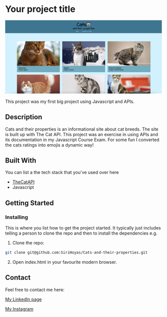# Your project title

![image](/img/cats-screenshot.png)

This project was my first big project using Javascript and APIs.

## Description

Cats and their properties is an informational site about cat breeds. The site is built up with The Cat API.
This project was an exercise in using APIs and its documentation in my Javascript Course Exam.
For some fun I converted the cats ratings into emojis a dynamic way!

## Built With

You can list a the tech stack that you've used over here

- [TheCatAPI](https://thecatapi.com)
- Javascript

## Getting Started

### Installing

This is where you list how to get the project started. It typically just includes telling a person to clone the repo and then to install the dependencies e.g.

1. Clone the repo:

```bash
git clone git@github.com:SiriHoyas/Cats-and-their-properties.git
```

2. Open index.html in your favourite modern browser.

## Contact

Feel free to contact me here:

[My LinkedIn page](https://www.linkedin.com/in/siri-h%C3%B8y%C3%A5s-2bb74b1a2/)

[My Instagram](https://www.instagram.com/sirihoyas/)
